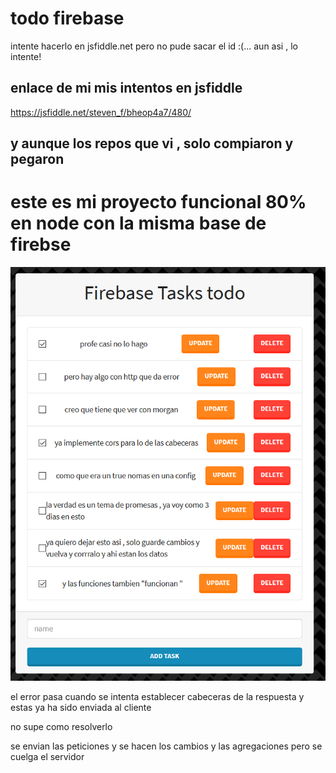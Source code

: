 # todo firebase 
intente hacerlo en jsfiddle.net pero no pude sacar el id  :(...  aun asi , lo intente!

## enlace de mi mis intentos en jsfiddle
https://jsfiddle.net/steven_f/bheop4a7/480/

## y aunque los repos que vi , solo compiaron y pegaron 
# este es mi proyecto funcional 80% en node con la misma base de firebse 

![lista](/img/tasktodo.PNG)

el error pasa cuando se intenta establecer cabeceras de la respuesta y estas ya ha sido enviada al cliente

no supe como resolverlo 

se envian las peticiones y se hacen los cambios y las agregaciones pero se cuelga el servidor 


